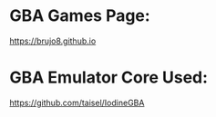 # GBA Games Page:

https://brujo8.github.io

# GBA Emulator Core Used:

https://github.com/taisel/IodineGBA
